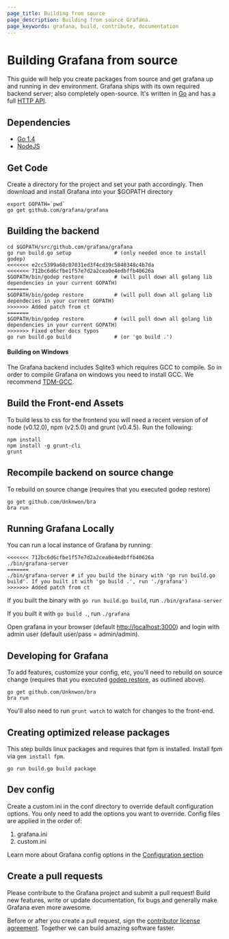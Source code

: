 ```yaml
---
page_title: Building from source
page_description: Building from source Grafana.
page_keywords: grafana, build, contribute, documentation
---
```


# Building Grafana from source

This guide will help you create packages from source and get grafana up and running in
dev environment. Grafana ships with its own required backend server; also completely open-source. It's written in [Go](http://golang.org) and has a full [HTTP API](/v2.1/reference/http_api/).

## Dependencies

- [Go 1.4](https://golang.org/dl/)
- [NodeJS](https://nodejs.org/download/)

## Get Code
Create a directory for the project and set your path accordingly. Then download and install Grafana into your $GOPATH directory
```
export GOPATH=`pwd`
go get github.com/grafana/grafana
```

## Building the backend
```
cd $GOPATH/src/github.com/grafana/grafana
go run build.go setup              # (only needed once to install godep)
<<<<<<< e2cc5399a68c07031ed3f4cd39c5840348c4b7da
<<<<<<< 712bc6d6cfbe1f57e7d2a2cea0e4edbffb40626a
$GOPATH/bin/godep restore          # (will pull down all golang lib dependencies in your current GOPATH)
=======
$GOPATH/bin/godep restore          # (will pull down all golang lib dependecies in your current GOPATH)
>>>>>>> Added patch from ct
=======
$GOPATH/bin/godep restore          # (will pull down all golang lib dependencies in your current GOPATH)
>>>>>>> Fixed other docs typos
go run build.go build              # (or 'go build .')
```

#### Building on Windows
The Grafana backend includes Sqlite3 which requires GCC to compile. So in order to compile Grafana on windows you need
to install GCC. We recommend [TDM-GCC](http://tdm-gcc.tdragon.net/download).

## Build the Front-end Assets

To build less to css for the frontend you will need a recent version of of node (v0.12.0),
npm (v2.5.0) and grunt (v0.4.5). Run the following:

```
npm install
npm install -g grunt-cli
grunt
```

## Recompile backend on source change
To rebuild on source change (requires that you executed godep restore)
```
go get github.com/Unknwon/bra
bra run
```

## Running Grafana Locally
You can run a local instance of Grafana by running:
```
<<<<<<< 712bc6d6cfbe1f57e7d2a2cea0e4edbffb40626a
./bin/grafana-server 
=======
./bin/grafana-server # if you build the binary with 'go run build.go build'. If you built it with 'go build .', run './grafana')
>>>>>>> Added patch from ct
```
If you built the binary with `go run build.go build`, run `./bin/grafana-server`

If you built it with `go build .`, run `./grafana`

Open grafana in your browser (default [http://localhost:3000](http://localhost:3000)) and login with admin user (default user/pass = admin/admin).

## Developing for Grafana
To add features, customize your config, etc, you'll need to rebuild on source change (requires that you executed [godep restore](#build-the-backend), as outlined above). 
```
go get github.com/Unknwon/bra
bra run
```
You'll also need to run `grunt watch` to watch for changes to the front-end.

## Creating optimized release packages
This step builds linux packages and requires that fpm is installed. Install fpm via `gem install fpm`.

```
go run build.go build package
```

## Dev config

Create a custom.ini in the conf directory to override default configuration options.
You only need to add the options you want to override. Config files are applied in the order of:

1. grafana.ini
2. custom.ini

Learn more about Grafana config options in the [Configuration section](/installation/configuration/)

## Create a pull requests
Please contribute to the Grafana project and submit a pull request! Build new features, write or update documentation, fix bugs and generally make Grafana even more awesome.     

Before or after you create a pull request, sign the [contributor license agreement](/project/cla.html).
Together we can build amazing software faster. 